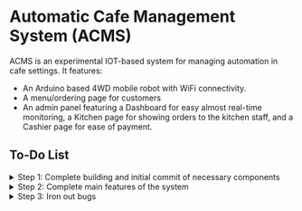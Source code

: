 # Automatic Cafe Management System (ACMS)

ACMS is an experimental IOT-based system for managing automation in cafe settings. It features:
- An Arduino based 4WD mobile robot with WiFi connectivity.
- A menu/ordering page for customers
- An admin panel featuring a Dashboard for easy almost real-time monitoring, a Kitchen page for showing orders to the kitchen staff, and a Cashier page for ease of payment.

## To-Do List
<details>
  <summary> Step 1: Complete building and initial commit of necessary components </summary>
  
- [x] Commit Arduino code
- [ ] Commit Customer Page (acms)
- [ ] Commit Staff Page (acms-staff)
- [ ] Commit Database
- [ ] Commit other necessary details (schematic, building plan, board design, etc...)
</details>

<details>
  <summary> Step 2: Complete main features of the system </summary>
  
  To-be determined later...
</details>

<details>
  <summary> Step 3: Iron out bugs </summary>
  
  To-be determined later...
    
</details>
